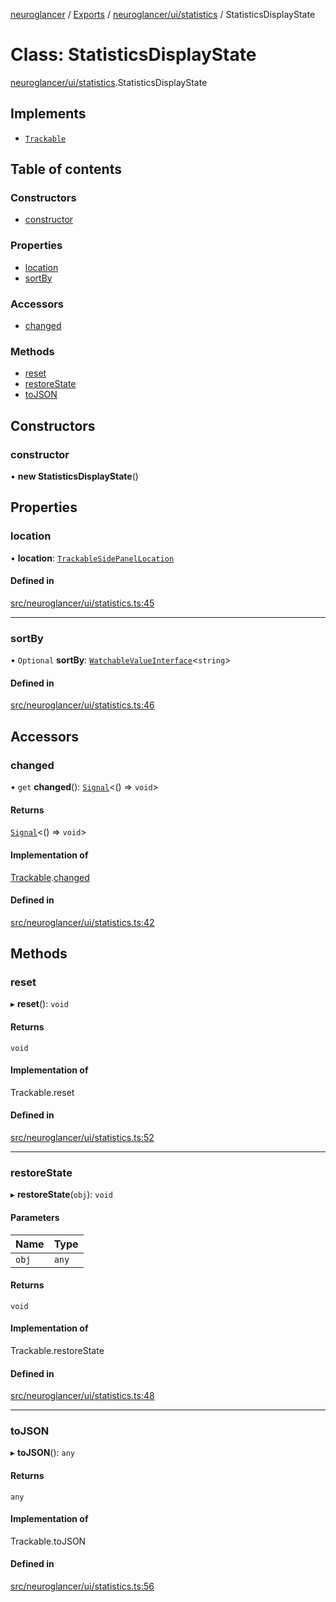 [neuroglancer](../README.md) / [Exports](../modules.md) / [neuroglancer/ui/statistics](../modules/neuroglancer_ui_statistics.md) / StatisticsDisplayState

# Class: StatisticsDisplayState

[neuroglancer/ui/statistics](../modules/neuroglancer_ui_statistics.md).StatisticsDisplayState

## Implements

- [`Trackable`](../interfaces/neuroglancer_util_trackable.Trackable.md)

## Table of contents

### Constructors

- [constructor](neuroglancer_ui_statistics.StatisticsDisplayState.md#constructor)

### Properties

- [location](neuroglancer_ui_statistics.StatisticsDisplayState.md#location)
- [sortBy](neuroglancer_ui_statistics.StatisticsDisplayState.md#sortby)

### Accessors

- [changed](neuroglancer_ui_statistics.StatisticsDisplayState.md#changed)

### Methods

- [reset](neuroglancer_ui_statistics.StatisticsDisplayState.md#reset)
- [restoreState](neuroglancer_ui_statistics.StatisticsDisplayState.md#restorestate)
- [toJSON](neuroglancer_ui_statistics.StatisticsDisplayState.md#tojson)

## Constructors

### constructor

• **new StatisticsDisplayState**()

## Properties

### location

• **location**: [`TrackableSidePanelLocation`](neuroglancer_ui_side_panel_location.TrackableSidePanelLocation.md)

#### Defined in

[src/neuroglancer/ui/statistics.ts:45](https://github.com/ActiveBrainAtlas2/neuroglancer/blob/91617476/src/neuroglancer/ui/statistics.ts#L45)

___

### sortBy

• `Optional` **sortBy**: [`WatchableValueInterface`](../interfaces/neuroglancer_trackable_value.WatchableValueInterface.md)<`string`\>

#### Defined in

[src/neuroglancer/ui/statistics.ts:46](https://github.com/ActiveBrainAtlas2/neuroglancer/blob/91617476/src/neuroglancer/ui/statistics.ts#L46)

## Accessors

### changed

• `get` **changed**(): [`Signal`](neuroglancer_util_signal.Signal.md)<() => `void`\>

#### Returns

[`Signal`](neuroglancer_util_signal.Signal.md)<() => `void`\>

#### Implementation of

[Trackable](../interfaces/neuroglancer_util_trackable.Trackable.md).[changed](../interfaces/neuroglancer_util_trackable.Trackable.md#changed)

#### Defined in

[src/neuroglancer/ui/statistics.ts:42](https://github.com/ActiveBrainAtlas2/neuroglancer/blob/91617476/src/neuroglancer/ui/statistics.ts#L42)

## Methods

### reset

▸ **reset**(): `void`

#### Returns

`void`

#### Implementation of

Trackable.reset

#### Defined in

[src/neuroglancer/ui/statistics.ts:52](https://github.com/ActiveBrainAtlas2/neuroglancer/blob/91617476/src/neuroglancer/ui/statistics.ts#L52)

___

### restoreState

▸ **restoreState**(`obj`): `void`

#### Parameters

| Name | Type |
| :------ | :------ |
| `obj` | `any` |

#### Returns

`void`

#### Implementation of

Trackable.restoreState

#### Defined in

[src/neuroglancer/ui/statistics.ts:48](https://github.com/ActiveBrainAtlas2/neuroglancer/blob/91617476/src/neuroglancer/ui/statistics.ts#L48)

___

### toJSON

▸ **toJSON**(): `any`

#### Returns

`any`

#### Implementation of

Trackable.toJSON

#### Defined in

[src/neuroglancer/ui/statistics.ts:56](https://github.com/ActiveBrainAtlas2/neuroglancer/blob/91617476/src/neuroglancer/ui/statistics.ts#L56)
